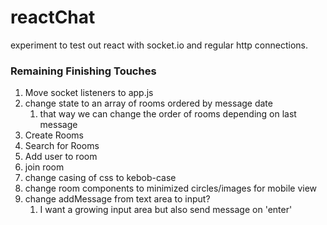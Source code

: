 # reactChat
experiment to test out react with socket.io and regular http connections.

### Remaining Finishing Touches
1. Move socket listeners to app.js
2. change state to an array of rooms ordered by message date
   1. that way we can change the order of rooms depending on last message
3. Create Rooms
4. Search for Rooms
5. Add user to room
6. join room
7. change casing of css to kebob-case
8. change room components to minimized circles/images for mobile view
9. change addMessage from text area to input?
   1.  I want a growing input area but also send message on 'enter'
